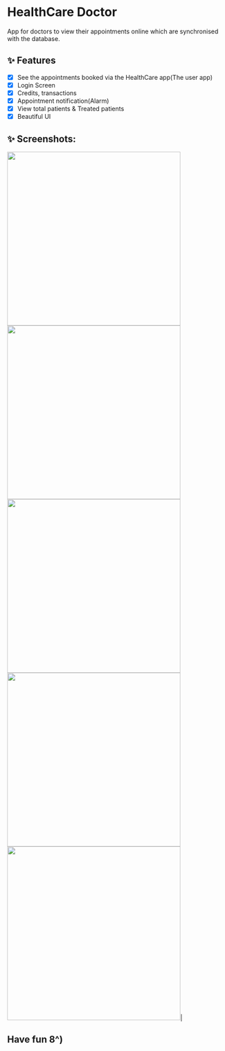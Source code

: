 # HealthCare Doctor

App for doctors to view their appointments online which are synchronised with the database.

## ✨ Features
- [x] See the appointments booked via the HealthCare app(The user app)
- [x] Login Screen
- [x] Credits, transactions
- [x] Appointment notification(Alarm)
- [x] View total patients & Treated patients
- [x] Beautiful UI

## ✨ Screenshots:
   <img src="screenshots/doc_log.jpg" width="400"> <img src="screenshots/home.jpg" width="400">
   <img src="screenshots/credit.jpg" width="400"> <img src="screenshots/drawer.jpg" width="400">
   <img src="screenshots/profile.jpg" width="400">|
   






## Have fun 8^)
